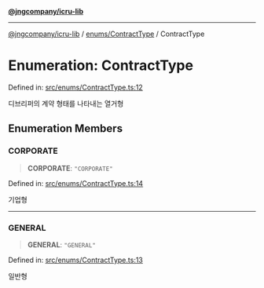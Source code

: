 [**@jngcompany/icru-lib**](../../../README.md)

***

[@jngcompany/icru-lib](../../../README.md) / [enums/ContractType](../README.md) / ContractType

# Enumeration: ContractType

Defined in: [src/enums/ContractType.ts:12](https://github.com/jngcompany/icru-lib/blob/d3a4d9c24074b22f396121b6f6d7c5106c66ae75/src/enums/ContractType.ts#L12)

디브리퍼의 계약 형태를 나타내는 열거형

## Enumeration Members

### CORPORATE

> **CORPORATE**: `"CORPORATE"`

Defined in: [src/enums/ContractType.ts:14](https://github.com/jngcompany/icru-lib/blob/d3a4d9c24074b22f396121b6f6d7c5106c66ae75/src/enums/ContractType.ts#L14)

기업형

***

### GENERAL

> **GENERAL**: `"GENERAL"`

Defined in: [src/enums/ContractType.ts:13](https://github.com/jngcompany/icru-lib/blob/d3a4d9c24074b22f396121b6f6d7c5106c66ae75/src/enums/ContractType.ts#L13)

일반형
